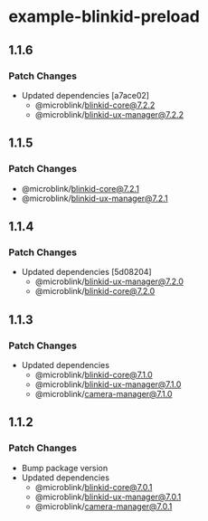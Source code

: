 # example-blinkid-preload

## 1.1.6

### Patch Changes

- Updated dependencies [a7ace02]
  - @microblink/blinkid-core@7.2.2
  - @microblink/blinkid-ux-manager@7.2.2

## 1.1.5

### Patch Changes

- @microblink/blinkid-core@7.2.1
- @microblink/blinkid-ux-manager@7.2.1

## 1.1.4

### Patch Changes

- Updated dependencies [5d08204]
  - @microblink/blinkid-ux-manager@7.2.0
  - @microblink/blinkid-core@7.2.0

## 1.1.3

### Patch Changes

- Updated dependencies
  - @microblink/blinkid-core@7.1.0
  - @microblink/blinkid-ux-manager@7.1.0
  - @microblink/camera-manager@7.1.0

## 1.1.2

### Patch Changes

- Bump package version
- Updated dependencies
  - @microblink/blinkid-core@7.0.1
  - @microblink/blinkid-ux-manager@7.0.1
  - @microblink/camera-manager@7.0.1

